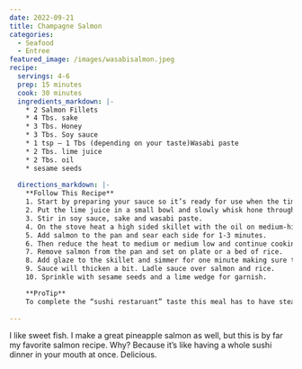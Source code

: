 ```yaml
---
date: 2022-09-21
title: Champagne Salmon
categories:
  - Seafood
  - Entree
featured_image: /images/wasabisalmon.jpeg
recipe:
  servings: 4-6
  prep: 15 minutes
  cook: 30 minutes
  ingredients_markdown: |-
    * 2 Salmon Fillets
    * 4 Tbs. sake
    * 3 Tbs. Honey
    * 3 Tbs. Soy sauce
    * 1 tsp – 1 Tbs (depending on your taste)Wasabi paste
    * 2 Tbs. lime juice
    * 2 Tbs. oil
    * sesame seeds
  
  directions_markdown: |-
    **Follow This Recipe**
    1. Start by preparing your sauce so it’s ready for use when the time comes. 
    2. Put the lime juice in a small bowl and slowly whisk hone through it. 
    3. Stir in soy sauce, sake and wasabi paste.
    4. On the stove heat a high sided skillet with the oil on medium-high heat.
    5. Add salmon to the pan and sear each side for 1-3 minutes. 
    6. Then reduce the heat to medium or medium low and continue cooking the salmon until cooked through. 
    7. Remove salmon from the pan and set on plate or a bed of rice.
    8. Add glaze to the skillet and simmer for one minute making sure to stir constantly. 
    9. Sauce will thicken a bit. Ladle sauce over salmon and rice.
    10. Sprinkle with sesame seeds and a lime wedge for garnish.

    **ProTip**
    To complete the “sushi restaruant” taste this meal has to have steamed edemame as a side dish. There are tons of varieties that you can get from the frozen food section at the grocery store. Also I always use a sake in the dish that I can drink with dinner.
    
---
```

I like sweet fish. I make a great pineapple salmon as well, but this is by far my favorite salmon recipe. Why? Because it’s like having a whole sushi dinner in your mouth at once. Delicious.
